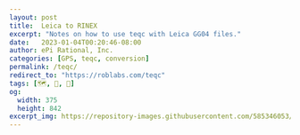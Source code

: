 ```yaml
---
layout: post
title:  Leica to RINEX
excerpt: "Notes on how to use teqc with Leica GG04 files."
date:   2023-01-04T00:20:46-08:00
author: ePi Rational, Inc.
categories: [GPS, teqc, conversion]
permalink: /teqc/
redirect_to: "https://roblabs.com/teqc"
tags: [🗺️, 🧭, 📍]
og:
  width: 375
  height: 842
excerpt_img: https://repository-images.githubusercontent.com/585346053/d60e0053-90c1-405f-aa06-da400d7a2e30
---
```

